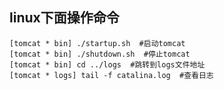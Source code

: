 ## linux下面操作命令

```shell
[tomcat * bin] ./startup.sh  #启动tomcat
[tomcat * bin] ./shutdown.sh  #停止tomcat
[tomcat * bin] cd ../logs  #跳转到logs文件地址  
[tomcat * logs] tail -f catalina.log  #查看日志
```

